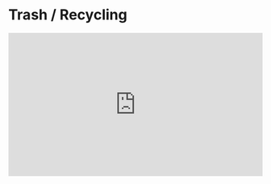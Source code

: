 # Trash / Recycling

<div style="padding:56.25% 0 0 0;position:relative;"><iframe src="https://player.vimeo.com/video/693958587?h=a4ad0c245d&amp;badge=0&amp;autopause=0&amp;player_id=0&amp;app_id=58479" frameborder="0" allow="autoplay; fullscreen; picture-in-picture" allowfullscreen style="position:absolute;top:0;left:0;width:100%;height:100%;" title="Zetland AirBnB - Garbage Room"></iframe></div><script src="https://player.vimeo.com/api/player.js"></script>



